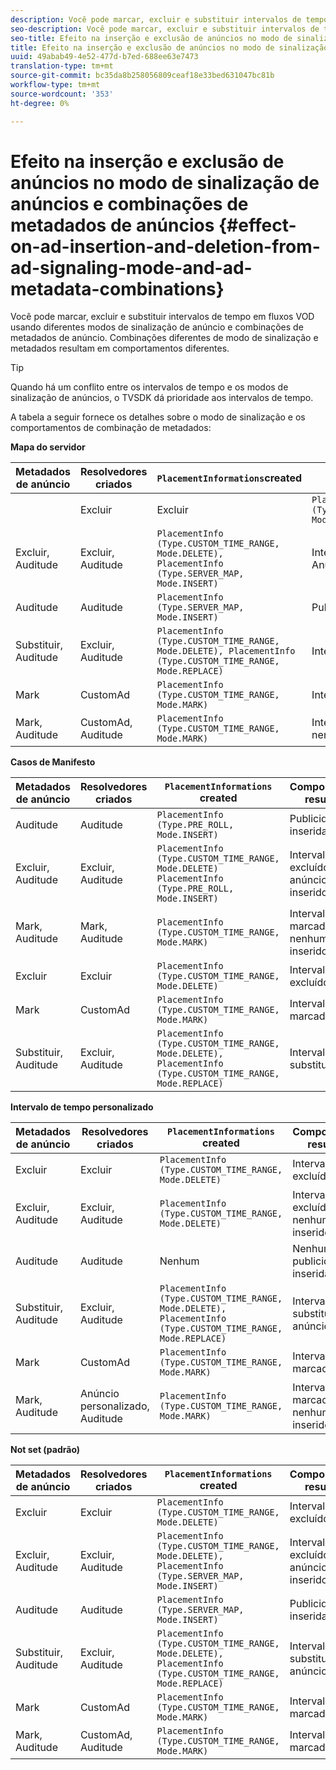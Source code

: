 ```yaml
---
description: Você pode marcar, excluir e substituir intervalos de tempo em fluxos VOD usando diferentes modos de sinalização de anúncio e combinações de metadados de anúncio. Combinações diferentes de modo de sinalização e metadados resultam em comportamentos diferentes.
seo-description: Você pode marcar, excluir e substituir intervalos de tempo em fluxos VOD usando diferentes modos de sinalização de anúncio e combinações de metadados de anúncio. Combinações diferentes de modo de sinalização e metadados resultam em comportamentos diferentes.
seo-title: Efeito na inserção e exclusão de anúncios no modo de sinalização de anúncios e combinações de metadados de anúncios
title: Efeito na inserção e exclusão de anúncios no modo de sinalização de anúncios e combinações de metadados de anúncios
uuid: 49abab49-4e52-477d-b7ed-688ee63e7473
translation-type: tm+mt
source-git-commit: bc35da8b258056809ceaf18e33bed631047bc81b
workflow-type: tm+mt
source-wordcount: '353'
ht-degree: 0%

---
```



# Efeito na inserção e exclusão de anúncios no modo de sinalização de anúncios e combinações de metadados de anúncios {#effect-on-ad-insertion-and-deletion-from-ad-signaling-mode-and-ad-metadata-combinations}

Você pode marcar, excluir e substituir intervalos de tempo em fluxos VOD usando diferentes modos de sinalização de anúncio e combinações de metadados de anúncio. Combinações diferentes de modo de sinalização e metadados resultam em comportamentos diferentes.

>[!TIP]
>
>Quando há um conflito entre os intervalos de tempo e os modos de sinalização de anúncios, o TVSDK dá prioridade aos intervalos de tempo.

A tabela a seguir fornece os detalhes sobre o modo de sinalização e os comportamentos de combinação de metadados:

**Mapa do servidor**

| **Metadados de anúncio** | **Resolvedores criados** | **`PlacementInformations`created** | **Comportamento resultante** |
|--- |--- |--- |--- |
|  | Excluir | Excluir | `PlacementInfo (Type.CUSTOM_TIME_RANGE, Mode.DELETE)` | Intervalos excluídos |
| Excluir, Auditude | Excluir, Auditude | `PlacementInfo (Type.CUSTOM_TIME_RANGE, Mode.DELETE),` <br>`PlacementInfo (Type.SERVER_MAP, Mode.INSERT)` | Intervalos excluídos, Anúncios inseridos |
| Auditude | Auditude | `PlacementInfo (Type.SERVER_MAP, Mode.INSERT)` | Publicidades inseridas |
| Substituir, Auditude | Excluir, Auditude | `PlacementInfo (Type.CUSTOM_TIME_RANGE, Mode.DELETE), PlacementInfo (Type.CUSTOM_TIME_RANGE, Mode.REPLACE)` | Intervalos substituídos |
| Mark | CustomAd | `PlacementInfo (Type.CUSTOM_TIME_RANGE, Mode.MARK)` | Intervalos marcados |
| Mark, Auditude | CustomAd, Auditude | `PlacementInfo (Type.CUSTOM_TIME_RANGE, Mode.MARK)` | Intervalos marcados, nenhum anúncio inserido |

**Casos de Manifesto**

| Metadados de anúncio | Resolvedores criados | `PlacementInformations` created | Comportamento resultante |
|--- |--- |--- |--- |
| Auditude | Auditude | `PlacementInfo (Type.PRE_ROLL, Mode.INSERT)` | Publicidades inseridas |
| Excluir, Auditude | Excluir, Auditude | `PlacementInfo (Type.CUSTOM_TIME_RANGE, Mode.DELETE)`<br>`PlacementInfo (Type.PRE_ROLL, Mode.INSERT)` | Intervalos excluídos, anúncios inseridos |
| Mark, Auditude | Mark, Auditude | `PlacementInfo (Type.CUSTOM_TIME_RANGE, Mode.MARK)` | Intervalos marcados, nenhum anúncio inserido |
| Excluir | Excluir | `PlacementInfo (Type.CUSTOM_TIME_RANGE, Mode.DELETE)` | Intervalos excluídos |
| Mark | CustomAd | `PlacementInfo (Type.CUSTOM_TIME_RANGE, Mode.MARK)` | Intervalos marcados |
| Substituir, Auditude | Excluir, Auditude | `PlacementInfo (Type.CUSTOM_TIME_RANGE, Mode.DELETE), PlacementInfo (Type.CUSTOM_TIME_RANGE, Mode.REPLACE)` | Intervalos substituídos |

**Intervalo de tempo personalizado**

| Metadados de anúncio | Resolvedores criados | `PlacementInformations` created | Comportamento resultante |
|--- |--- |--- |--- |
| Excluir | Excluir | `PlacementInfo (Type.CUSTOM_TIME_RANGE, Mode.DELETE)` | Intervalos excluídos |
| Excluir, Auditude | Excluir, Auditude | `PlacementInfo (Type.CUSTOM_TIME_RANGE, Mode.DELETE)` | Intervalos excluídos, nenhum anúncio inserido |
| Auditude | Auditude | Nenhum | Nenhuma publicidade inserida |
| Substituir, Auditude | Excluir, Auditude | `PlacementInfo (Type.CUSTOM_TIME_RANGE, Mode.DELETE), PlacementInfo (Type.CUSTOM_TIME_RANGE, Mode.REPLACE)` | Intervalos substituídos por anúncios |
| Mark | CustomAd | `PlacementInfo (Type.CUSTOM_TIME_RANGE, Mode.MARK)` | Intervalos marcados |
| Mark, Auditude | Anúncio personalizado, Auditude | `PlacementInfo (Type.CUSTOM_TIME_RANGE, Mode.MARK)` | Intervalos marcados, nenhum anúncio inserido |

**Not set (padrão)**

| Metadados de anúncio | Resolvedores criados | `PlacementInformations` created | Comportamento resultante |
|--- |--- |--- |--- |
| Excluir | Excluir | `PlacementInfo (Type.CUSTOM_TIME_RANGE, Mode.DELETE)` | Intervalos excluídos |
| Excluir, Auditude | Excluir, Auditude | `PlacementInfo (Type.CUSTOM_TIME_RANGE, Mode.DELETE), PlacementInfo (Type.SERVER_MAP, Mode.INSERT)` | Intervalos excluídos, anúncios inseridos |
| Auditude | Auditude | `PlacementInfo (Type.SERVER_MAP, Mode.INSERT)` | Publicidades inseridas |
| Substituir, Auditude | Excluir, Auditude | `PlacementInfo (Type.CUSTOM_TIME_RANGE, Mode.DELETE), PlacementInfo (Type.CUSTOM_TIME_RANGE, Mode.REPLACE)` | Intervalos substituídos por anúncios |
| Mark | CustomAd | `PlacementInfo (Type.CUSTOM_TIME_RANGE, Mode.MARK)` | Intervalos marcados |
| Mark, Auditude | CustomAd, Auditude | `PlacementInfo (Type.CUSTOM_TIME_RANGE, Mode.MARK)` | Intervalos marcados |